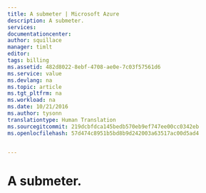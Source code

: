 ```yaml
---
title: A submeter | Microsoft Azure
description: A submeter.
services: 
documentationcenter: 
author: squillace
manager: timlt
editor: 
tags: billing
ms.assetid: 482d8022-8ebf-4708-ae0e-7c03f57561d6
ms.service: value
ms.devlang: na
ms.topic: article
ms.tgt_pltfrm: na
ms.workload: na
ms.date: 10/21/2016
ms.author: tysonn
translationtype: Human Translation
ms.sourcegitcommit: 219dcbfdca145bedb570eb9ef747ee00cc0342eb
ms.openlocfilehash: 57d474c8951b5bd8b9d242003a63517ac00d5ad4


---
```

# <a name="to-be-submitted"></a>A submeter.



<!--HONumber=Nov16_HO2-->


